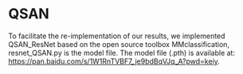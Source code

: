 # QSAN
To facilitate the re-implementation of our results, we implemented QSAN_ResNet based on the open source toolbox MMclassification, resnet_QSAN.py is the model file. The model file (.pth) is available at: https://pan.baidu.com/s/1W1RnTVBF7_je9bdBqVJq_A?pwd=keiy.
